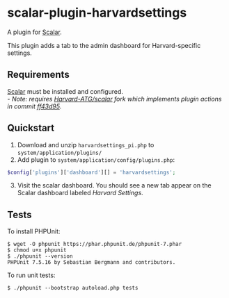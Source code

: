  # scalar-plugin-harvardsettings

A plugin for [Scalar](https://github.com/anvc/scalar). 

This plugin adds a tab to the admin dashboard for Harvard-specific settings.

## Requirements

[Scalar](https://github.com/anvc/scalar) must be installed and configured.  
    - _Note: requires [Harvard-ATG/scalar](https://github.com/Harvard-ATG/scalar/commits/dev) fork which implements plugin actions in commit [ff43d95](https://github.com/Harvard-ATG/scalar/commit/ff43d95f4c37b40afa3c4daf452da90a4c1359ff)._

## Quickstart

1. Download and unzip `harvardsettings_pi.php` to `system/application/plugins/`
2. Add plugin to `system/application/config/plugins.php`:

```php
$config['plugins']['dashboard'][] = 'harvardsettings';
```
3. Visit the scalar dashboard. You should see a new tab appear on the Scalar dashboard labeled _Harvard Settings_.

## Tests

To install PHPUnit:

```
$ wget -O phpunit https://phar.phpunit.de/phpunit-7.phar
$ chmod u+x phpunit
$ ./phpunit --version
PHPUnit 7.5.16 by Sebastian Bergmann and contributors.
```

To run unit tests:

```
$ ./phpunit --bootstrap autoload.php tests
```
